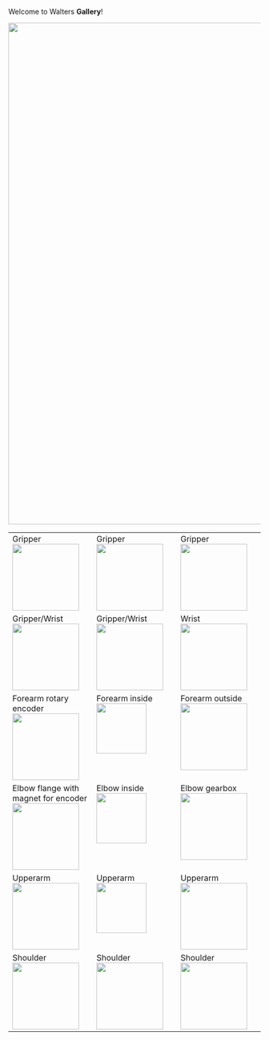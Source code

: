 Welcome to Walters **Gallery**!

<img align="center" width="1000px" src="../galery/total.jpg" >

<table>
    <tr valign="top">
        <td width="25%">Gripper<br><a href="../galery/gripper2.jpg"><img width="133" src="../galery/gripper2.jpg"></a></td>
        <td width="25%">Gripper<br><a href="../galery/gripper1.jpg"><img width="133" src="../galery/gripper1.jpg"></a></td>
        <td width="25%">Gripper<br><a href="../galery/gripper3.jpg"><img width="133" src="../galery/gripper3.jpg"></a></td>
    </tr>
    <tr valign="top">
        <td width="25%">Gripper/Wrist<br><a href="../galery/gripperwrist1.jpg"><img width="133" src="../galery/gripperwrist1.jpg"></a></td>
        <td width="25%">Gripper/Wrist<br><a href="../galery/gripperwrist2.jpg"><img width="133" src="../galery/gripperwrist2.jpg"></a></td>
        <td width="25%">Wrist<br><a href="../galery/wrist1.jpg"><img width="133" src="../galery/wrist1.jpg"></a></td>
   </tr>
   <tr valign="top">
        <td width="25%">Forearm rotary encoder<br><a href="../galery/forearm 1.png"><img width="133" src="../galery/forearm 1.png"></a></td>
        <td width="25%">Forearm inside<br><a href="../galery/forearm 2.png"><img width="100" src="../galery/forearm 2.png"></a></td>
        <td width="25%">Forearm outside<br><a href="../galery/forearm 3.png"><img width="133" src="../galery/forearm 3.png"></a></td>
   </tr>
   <tr valign="top">
        <td width="25%">Elbow flange with magnet for encoder<br><a href="../galery/elbow1.png"><img width="133" src="../galery/elbow1.png"></a></td>
        <td width="25%">Elbow inside<br><a href="../galery/elbow1.png"><img width="100" src="../galery/elbow2.png"></a></td>
        <td width="25%">Elbow gearbox<br><a href="../galery/elbow3.png"><img width="133" src="../galery/elbow3.png"></a></td>
   </tr>
   <tr valign="top">
        <td width="25%">Upperarm <br><a href="../galery/upperarm1.png"><img width="133" src="../galery/upperarm1.png"></a></td>
        <td width="25%">Upperarm<br><a href="../galery/upperarm1.png"><img width="100" src="../galery/upperarm2.png"></a></td>
        <td width="25%">Upperarm<br><a href="../galery/upperarm3.png"><img width="133" src="../galery/upperarm3.png"></a></td>
   </tr>
   <tr valign="top">
        <td width="25%">Shoulder<br><a href="../galery/shoulder1.png"><img width="133" src="../galery/shoulder1.png"></a></td>
        <td width="25%">Shoulder<br><a href="../galery/shoulder2.png"><img width="133" src="../galery/shoulder2.png"></a></td>
        <td width="25%">Shoulder<br><a href="../galery/base.png"><img width="133" src="../galery/base.png"></a></td>
   </tr>



</table>
